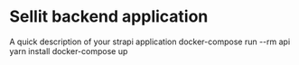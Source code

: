 # Sellit backend application

A quick description of your strapi application
docker-compose run --rm api yarn install
docker-compose up
